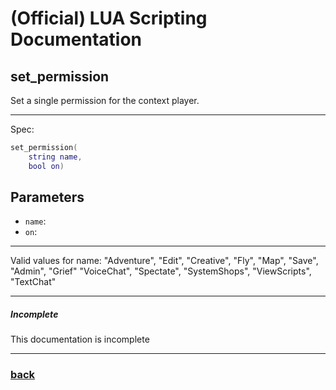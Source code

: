 
# (Official) LUA Scripting Documentation

## set_permission

Set a single permission for the context player.

___

Spec:

```lua
set_permission(
	string name,
	bool on)
```

## Parameters

- `name`: 
- `on`: 

___

Valid values for name:
"Adventure", "Edit", "Creative", "Fly", "Map", "Save", "Admin", "Grief"
"VoiceChat", "Spectate", "SystemShops", "ViewScripts", "TextChat"

___

##### Incomplete

This documentation is incomplete

___

### [back](../other)

